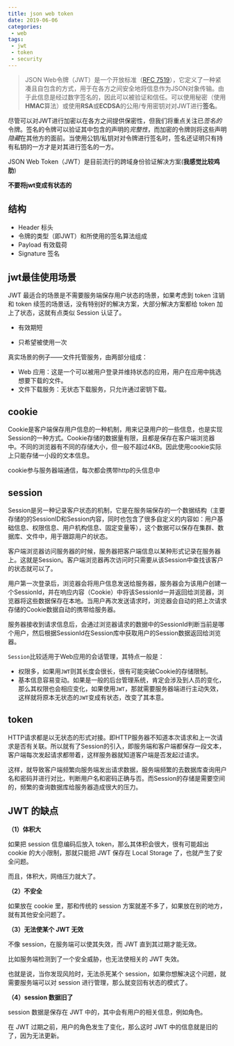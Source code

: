```yaml
---
title: json web token
date: 2019-06-06
categories: 
 - web
tags:
 - jwt
 - token
 - security
---
```


> JSON Web令牌（JWT）是一个开放标准（[RFC 7519](https://tools.ietf.org/html/rfc7519)），它定义了一种紧凑且自包含的方式，用于在各方之间安全地将信息作为JSON对象传输。由于此信息是经过数字签名的，因此可以被验证和信任。可以使用秘密（使用**HMAC**算法）或使用**RSA**或**ECDSA**的公用/专用密钥对对JWT进行**签名**。

尽管可以对JWT进行加密以在各方之间提供保密性，但我们将重点关注已*签名的*令牌。签名的令牌可以验证其中包含的声明的*完整性*，而加密的令牌则将这些声明*隐藏*在其他方的面前。当使用公钥/私钥对对令牌进行签名时，签名还证明只有持有私钥的一方才是对其进行签名的一方。

JSON Web Token（JWT）是目前流行的跨域身份验证解决方案(**我感觉比较鸡肋**)

<b>不要将jwt变成有状态的</b>

## 结构

-  Header 标头
  -  令牌的类型（即JWT）和所使用的签名算法组成
-  Payload 有效载荷
-  Signature 签名

## jwt最佳使用场景

 JWT 最适合的场景是不需要服务端保存用户状态的场景，如果考虑到 token 注销和 token 续签的场景话，没有特别好的解决方案，大部分解决方案都给 token 加上了状态，这就有点类似 Session 认证了。 

- 有效期短

- 只希望被使用一次

真实场景的例子——文件托管服务，由两部分组成：

  - Web 应用：这是一个可以被用户登录并维持状态的应用，用户在应用中挑选想要下载的文件。
  - 文件下载服务：无状态下载服务，只允许通过密钥下载。

## cookie

Cookie是客户端保存用户信息的一种机制，用来记录用户的一些信息，也是实现Session的一种方式。Cookie存储的数据量有限，且都是保存在客户端浏览器中。不同的浏览器有不同的存储大小，但一般不超过4KB。因此使用cookie实际上只能存储一小段的文本信息。

cookie参与服务器端通信，每次都会携带http的头信息中

## session

Session是另一种记录客户状态的机制，它是在服务端保存的一个数据结构（主要存储的的SessionID和Session内容，同时也包含了很多自定义的内容如：用户基础信息、权限信息、用户机构信息、固定变量等），这个数据可以保存在集群、数据库、文件中，用于跟踪用户的状态。

客户端浏览器访问服务器的时候，服务器把客户端信息以某种形式记录在服务器上。这就是Session。客户端浏览器再次访问时只需要从该Session中查找该客户的状态就可以了。

用户第一次登录后，浏览器会将用户信息发送给服务器，服务器会为该用户创建一个SessionId，并在响应内容（Cookie）中将该SessionId一并返回给浏览器，浏览器将这些数据保存在本地。当用户再次发送请求时，浏览器会自动的把上次请求存储的Cookie数据自动的携带给服务器。

服务器接收到请求信息后，会通过浏览器请求的数据中的SessionId判断当前是哪个用户，然后根据SessionId在Session库中获取用户的Session数据返回给浏览器。

`Session`比较适用于Web应用的会话管理，其特点一般是：

- 权限多，如果用`JWT`则其长度会很长，很有可能突破Cookie的存储限制。
- 基本信息容易变动。如果是一般的后台管理系统，肯定会涉及到人员的变化，那么其权限也会相应变化，如果使用`JWT`，那就需要服务器端进行主动失效，这样就将原本无状态的`JWT`变成有状态，改变了其本意。

## token

HTTP请求都是以无状态的形式对接。即HTTP服务器不知道本次请求和上一次请求是否有关联。所以就有了Session的引入，即服务端和客户端都保存一段文本，客户端每次发起请求都带着，这样服务器就知道客户端是否发起过请求。

这样，就导致客户端频繁向服务端发出请求数据，服务端频繁的去数据库查询用户名和密码并进行对比，判断用户名和密码正确与否。而Session的存储是需要空间的，频繁的查询数据库给服务器造成很大的压力。

## JWT 的缺点

**（1）体积大**

如果把 session 信息编码后放入 token，那么其体积会很大，很有可能超出 cookie 的大小限制，那就只能把 JWT 保存在 Local Storage 了，也就产生了安全问题。

而且，体积大，网络压力就大了。

**（2）不安全**

如果放在 cookie 里，那和传统的 session 方案就差不多了，如果放在别的地方，就有其他安全问题了。

**（3）无法使某个 JWT 无效**

不像 session，在服务端可以使其失效，而 JWT 直到其过期才能无效。

比如服务端检测到了一个安全威胁，也无法使相关的 JWT 失效。

也就是说，当你发现风险时，无法杀死某个 session，如果你想解决这个问题，就需要服务端可以对 session 进行管理，那么就变回有状态的模式了。

**（4）session 数据旧了**

session 数据是保存在 JWT 中的，其中会有用户的相关信息，例如角色。

在 JWT 过期之前，用户的角色发生了变化，那么这时 JWT 中的信息就是旧的了，因为无法更新。